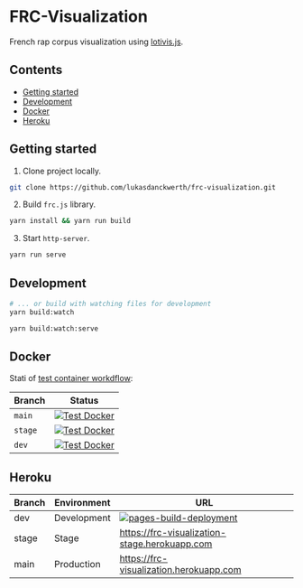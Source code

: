 # FRC-Visualization

French rap corpus visualization using [lotivis.js](https://github.com/lotivis/lotivis).

## Contents

- [Getting started](#getting-started)
- [Development](#development)
- [Docker](#docker)
- [Heroku](#heroku)

## Getting started

1) Clone project locally.

```bash
git clone https://github.com/lukasdanckwerth/frc-visualization.git
```

2) Build `frc.js` library.

```bash
yarn install && yarn run build
```

3) Start `http-server`.

```bash
yarn run serve
```

## Development

```sh
# ... or build with watching files for development
yarn build:watch

yarn build:watch:serve
```



## Docker

Stati of [test container workdflow](./.github/workflows/test-docker.yml):

| Branch | Status |
| - | - |
| `main` | [![Test Docker](https://github.com/lukasdanckwerth/frc-visualization/actions/workflows/test-docker.yml/badge.svg?branch=main)](https://github.com/lukasdanckwerth/frc-visualization/actions/workflows/test-docker.yml) |
| `stage` | [![Test Docker](https://github.com/lukasdanckwerth/frc-visualization/actions/workflows/test-docker.yml/badge.svg?branch=stage)](https://github.com/lukasdanckwerth/frc-visualization/actions/workflows/test-docker.yml) |
| `dev` | [![Test Docker](https://github.com/lukasdanckwerth/frc-visualization/actions/workflows/test-docker.yml/badge.svg?branch=dev)](https://github.com/lukasdanckwerth/frc-visualization/actions/workflows/test-docker.yml) |

## Heroku

| Branch | Environment | URL |
| - | - | - |
| dev | Development | [![pages-build-deployment](https://github.com/lukasdanckwerth/frc-visualization/actions/workflows/pages/pages-build-deployment/badge.svg?branch=dev)](https://github.com/lukasdanckwerth/frc-visualization/actions/workflows/pages/pages-build-deployment) |
| stage | Stage | https://frc-visualization-stage.herokuapp.com |
| main | Production | https://frc-visualization.herokuapp.com |
